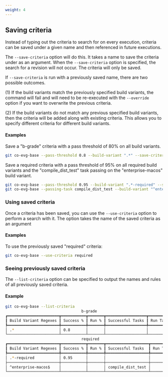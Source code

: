 ```yaml
---
weight: 4
---
```

## Saving criteria

Instead of typing out the criteria to search for on every execution, criteria can be saved under
a given name and then referenced in future executions.

The `--save-criteria` option will do this. It takes a name to save the criteria under as an 
argument.  When the `--save-criteria` option is specified, the search for a revision will not
occur. The criteria will only be saved.

If `--save-criteria` is run with a previously saved name, there are two possible outcomes. 

(1) If the build variants match the previously specified build variants, the command will fail 
and will need to be re-executed with the `--override` option if you want to overwrite the 
previous criteria.

(2) If the build variants do not match any previous specified build variants, then the criteria
will be added along with existing criteria. This allows you to specify different criteria for
different build variants.

#### Examples

Save a "b-grade" criteria with a pass threshold of 80% on all build variants.

```bash
git co-evg-base --pass-threshold 0.8 --build-variant ".*" --save-criteria b-grade
```

Save a required criteria with a pass threshold of 95% on all required build variants and the 
"compile_dist_test" task passing on the "enterprise-macos" build variant.

```bash
git co-evg-base --pass-threshold 0.95 --build-variant ".*-required" --save-criteria required
git co-evg-base --passing-task compile_dist_test --build-variant "^enterprise-macos$" --save-criteria required
```

### Using saved criteria

Once a criteria has been saved, you can use the `--use-criteria` option to perform a search with 
it. The option takes the name of the saved criteria as an argument

#### Examples

To use the previously saved "required" criteria:

```bash
git co-evg-base --use-criteria required
```

### Seeing previously saved criteria

The `--list-criteria` option can be specified to output the names and rules of all previously
saved criteria.

#### Example

```bash
git co-evg-base --list-criteria
                                  b-grade
┏━━━━━━━━━━━━━━━━━━━━━━━┳━━━━━━━━━━━┳━━━━━━━┳━━━━━━━━━━━━━━━━━━┳━━━━━━━━━━━┓
┃ Build Variant Regexes ┃ Success % ┃ Run % ┃ Successful Tasks ┃ Run Tasks ┃
┡━━━━━━━━━━━━━━━━━━━━━━━╇━━━━━━━━━━━╇━━━━━━━╇━━━━━━━━━━━━━━━━━━╇━━━━━━━━━━━┩
│ .*                    │ 0.8       │       │                  │           │
└───────────────────────┴───────────┴───────┴──────────────────┴───────────┘
                                  required
┏━━━━━━━━━━━━━━━━━━━━━━━┳━━━━━━━━━━━┳━━━━━━━┳━━━━━━━━━━━━━━━━━━━┳━━━━━━━━━━━┓
┃ Build Variant Regexes ┃ Success % ┃ Run % ┃ Successful Tasks  ┃ Run Tasks ┃
┡━━━━━━━━━━━━━━━━━━━━━━━╇━━━━━━━━━━━╇━━━━━━━╇━━━━━━━━━━━━━━━━━━━╇━━━━━━━━━━━┩
│ .*-required           │ 0.95      │       │                   │           │
├───────────────────────┼───────────┼───────┼───────────────────┼───────────┤
│ ^enterprise-macos$    │           │       │ compile_dist_test │           │
└───────────────────────┴───────────┴───────┴───────────────────┴───────────┘
```
